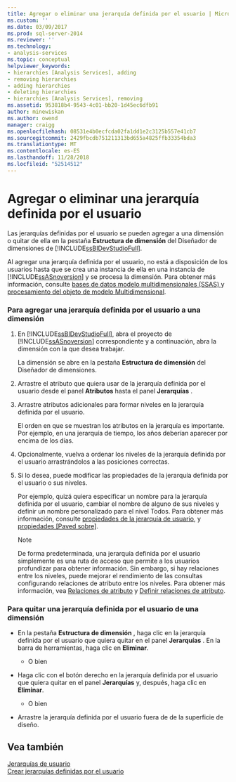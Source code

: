 ```yaml
---
title: Agregar o eliminar una jerarquía definida por el usuario | Microsoft Docs
ms.custom: ''
ms.date: 03/09/2017
ms.prod: sql-server-2014
ms.reviewer: ''
ms.technology:
- analysis-services
ms.topic: conceptual
helpviewer_keywords:
- hierarchies [Analysis Services], adding
- removing hierarchies
- adding hierarchies
- deleting hierarchies
- hierarchies [Analysis Services], removing
ms.assetid: 953818b4-9543-4c01-bb20-1d45ec6dfb91
author: minewiskan
ms.author: owend
manager: craigg
ms.openlocfilehash: 08531e4b0ecfcda02fa1dd1e2c3125b557e41cb7
ms.sourcegitcommit: 2429fbcdb751211313bd655a4825ffb33354bda3
ms.translationtype: MT
ms.contentlocale: es-ES
ms.lasthandoff: 11/28/2018
ms.locfileid: "52514512"
---
```

# <a name="add-or-delete-a-user-defined-hierarchy"></a>Agregar o eliminar una jerarquía definida por el usuario
  Las jerarquías definidas por el usuario se pueden agregar a una dimensión o quitar de ella en la pestaña **Estructura de dimensión** del Diseñador de dimensiones de [!INCLUDE[ssBIDevStudioFull](../../includes/ssbidevstudiofull-md.md)].  
  
 Al agregar una jerarquía definida por el usuario, no está a disposición de los usuarios hasta que se crea una instancia de ella en una instancia de [!INCLUDE[ssASnoversion](../../includes/ssasnoversion-md.md)] y se procesa la dimensión. Para obtener más información, consulte [bases de datos modelo multidimensionales &#40;SSAS&#41; ](multidimensional-model-databases-ssas.md) y [procesamiento del objeto de modelo Multidimensional](processing-a-multidimensional-model-analysis-services.md).  
  
### <a name="to-add-a-user-defined-hierarchy-to-a-dimension"></a>Para agregar una jerarquía definida por el usuario a una dimensión  
  
1.  En [!INCLUDE[ssBIDevStudioFull](../../includes/ssbidevstudiofull-md.md)], abra el proyecto de [!INCLUDE[ssASnoversion](../../includes/ssasnoversion-md.md)] correspondiente y a continuación, abra la dimensión con la que desea trabajar.  
  
     La dimensión se abre en la pestaña **Estructura de dimensión** del Diseñador de dimensiones.  
  
2.  Arrastre el atributo que quiera usar de la jerarquía definida por el usuario desde el panel **Atributos** hasta el panel **Jerarquías** .  
  
3.  Arrastre atributos adicionales para formar niveles en la jerarquía definida por el usuario.  
  
     El orden en que se muestran los atributos en la jerarquía es importante. Por ejemplo, en una jerarquía de tiempo, los años deberían aparecer por encima de los días.  
  
4.  Opcionalmente, vuelva a ordenar los niveles de la jerarquía definida por el usuario arrastrándolos a las posiciones correctas.  
  
5.  Si lo desea, puede modificar las propiedades de la jerarquía definida por el usuario o sus niveles.  
  
     Por ejemplo, quizá quiera especificar un nombre para la jerarquía definida por el usuario, cambiar el nombre de alguno de sus niveles y definir un nombre personalizado para el nivel Todos. Para obtener más información, consulte [propiedades de la jerarquía de usuario](../multidimensional-models-olap-logical-dimension-objects/user-hierarchies-properties.md), y [propiedades &#91;Paved sobre&#93;](../multidimensional-models-olap-logical-dimension-objects/user-hierarchies-level-properties.md).  
  
    > [!NOTE]  
    >  De forma predeterminada, una jerarquía definida por el usuario simplemente es una ruta de acceso que permite a los usuarios profundizar para obtener información. Sin embargo, si hay relaciones entre los niveles, puede mejorar el rendimiento de las consultas configurando relaciones de atributo entre los niveles. Para obtener más información, vea [Relaciones de atributo](../multidimensional-models-olap-logical-dimension-objects/attribute-relationships.md) y [Definir relaciones de atributo](attribute-relationships-define.md).  
  
### <a name="to-remove-a-user-defined-hierarchy-from-a-dimension"></a>Para quitar una jerarquía definida por el usuario de una dimensión  
  
-   En la pestaña **Estructura de dimensión** , haga clic en la jerarquía definida por el usuario que quiera quitar en el panel **Jerarquías** . En la barra de herramientas, haga clic en **Eliminar**.  
  
     - O bien  
  
-   Haga clic con el botón derecho en la jerarquía definida por el usuario que quiera quitar en el panel **Jerarquías** y, después, haga clic en **Eliminar**.  
  
     - O bien  
  
-   Arrastre la jerarquía definida por el usuario fuera de de la superficie de diseño.  
  
## <a name="see-also"></a>Vea también  
 [Jerarquías de usuario](../multidimensional-models-olap-logical-dimension-objects/user-hierarchies.md)   
 [Crear jerarquías definidas por el usuario](user-defined-hierarchies-create.md)  
  
  
